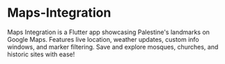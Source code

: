 # Maps-Integration
Maps Integration is a Flutter app showcasing Palestine's landmarks on Google Maps. Features live location, weather updates, custom info windows, and marker filtering. Save and explore mosques, churches, and historic sites with ease!
